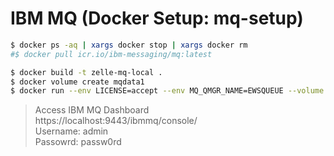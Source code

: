 # IBM MQ (Docker Setup: mq-setup)
```sh
$ docker ps -aq | xargs docker stop | xargs docker rm
#$ docker pull icr.io/ibm-messaging/mq:latest

$ docker build -t zelle-mq-local .
$ docker volume create mqdata1
$ docker run --env LICENSE=accept --env MQ_QMGR_NAME=EWSQUEUE --volume mqdata1:/mnt/mqm --publish 1414:1414 --publish 9443:9443 --detach --env MQ_APP_PASSWORD=apple@26j --name mqcontainer1 zelle-mq-local

```
> Access IBM MQ Dashboard  
> https://localhost:9443/ibmmq/console/  
> Username: admin  
> Passowrd: passw0rd  